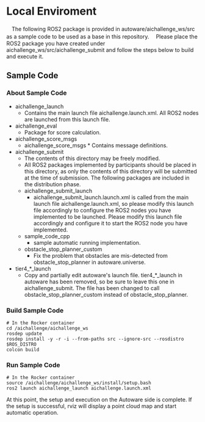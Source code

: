 # Local Enviroment
　The following ROS2 package is provided in autoware/aichallenge_ws/src as a sample code to be used as a base in this repository.
  　Please place the ROS2 package you have created under aichallenge_ws/src/aichallenge_submit and follow the steps below to build and execute it.
## Sample Code
### About Sample Code  
* aichallenge_launch
  * Contains the main launch file aichallenge.launch.xml. All ROS2 nodes are launched from this launch file.
* aichallenge_eval
  * Package for score calculation.
* aichallenge_score_msgs
  * aichallenge_score_msgs * Contains message definitions.
* aichallenge_submit
  * The contents of this directory may be freely modified.
  * All ROS2 packages implemented by participants should be placed in this directory, as only the contents of this directory will be submitted at the time of submission. The following packages are included in the distribution phase.
  * aichallenge_submit_launch
    * aichallenge_submit_launch.launch.xml is called from the main launch file aichallenge.launch.xml, so please modify this launch file accordingly to configure the ROS2 nodes you have implemented to be launched. Please modify this launch file accordingly and configure it to start the ROS2 node you have implemented.
  * sample_code_cpp
    * sample automatic running implementation.
  * obstacle_stop_planner_custom
    * Fix the problem that obstacles are mis-detected from obstacle_stop_planner in autoware.universe.
* tier4_\*_launch
  * Copy and partially edit autoware's launch file. tier4_\*_launch in autoware has been removed, so be sure to leave this one in aichallenge_submit.
The file has been changed to call obstacle_stop_planner_custom instead of obstacle_stop_planner.
  
### Build Sample Code
````
# In the Rocker container
cd /aichallenge/aichallenge_ws
rosdep update
rosdep install -y -r -i --from-paths src --ignore-src --rosdistro $ROS_DISTRO
colcon build
````

### Run Sample Code
```
# In the Rocker container
source /aichallenge/aichallenge_ws/install/setup.bash
ros2 launch aichallenge_launch aichallenge.launch.xml
```

At this point, the setup and execution on the Autoware side is complete. If the setup is successful, rviz will display a point cloud map and start automatic operation.